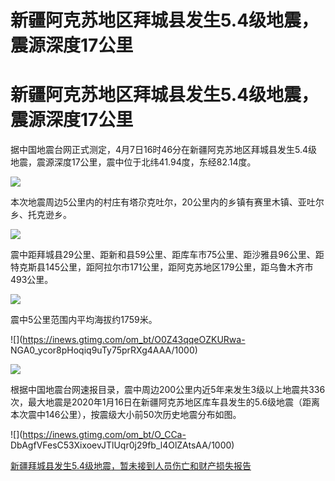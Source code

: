 # 新疆阿克苏地区拜城县发生5.4级地震，震源深度17公里

# 新疆阿克苏地区拜城县发生5.4级地震，震源深度17公里

据中国地震台网正式测定，4月7日16时46分在新疆阿克苏地区拜城县发生5.4级地震，震源深度17公里，震中位于北纬41.94度，东经82.14度。

![](https://inews.gtimg.com/om_bt/OB2-bE_DQR4WWeQclZ95QIAiKoQ1cU3TMb3HFOUSbYWPMAA/1000)

本次地震周边5公里内的村庄有塔尕克吐尔，20公里内的乡镇有赛里木镇、亚吐尔乡、托克逊乡。

![](https://inews.gtimg.com/om_bt/O6WgOD9ivK2MMRZamejDoo9GKzNg_g52ELGpYRNSLDRXIAA/1000)

震中距拜城县29公里、距新和县59公里、距库车市75公里、距沙雅县96公里、距特克斯县145公里，距阿拉尔市171公里，距阿克苏地区179公里，距乌鲁木齐市493公里。

![](https://inews.gtimg.com/om_bt/OuGo9p5DXy0ldtZ4R4cZiT0vNYJHwP1cvU03ZKIO9nFc8AA/1000)

震中5公里范围内平均海拔约1759米。

![](https://inews.gtimg.com/om_bt/O0Z43qqeOZKURwa-
NGA0_ycor8pHoqiq9uTy75prRXg4AAA/1000)

![](https://inews.gtimg.com/om_bt/OmqrDejZcJA8oEdZVo6onpvE1Ed6PUvCTJNyWLTYNIUHIAA/1000)

根据中国地震台网速报目录，震中周边200公里内近5年来发生3级以上地震共336次，最大地震是2020年1月16日在新疆阿克苏地区库车县发生的5.6级地震（距离本次震中146公里），按震级大小前50次历史地震分布如图。

![](https://inews.gtimg.com/om_bt/O_CCa-
DbAgfVFesC53XixoevJTlUqr0j29fb_l4OlZAtsAA/1000)

[新疆拜城县发生5.4级地震，暂未接到人员伤亡和财产损失报告](https://news.qq.com/rain/a/20240407A06VO400)


